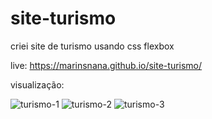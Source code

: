 # site-turismo
criei site de turismo usando css flexbox

live: https://marinsnana.github.io/site-turismo/

visualização:


![turismo-1](https://user-images.githubusercontent.com/102560281/204642767-7c9127c6-297c-4341-9100-28d36d9524e1.JPG)
![turismo-2](https://user-images.githubusercontent.com/102560281/204642774-4ab65f0c-54d1-4bca-bdb1-83d8143589ea.JPG)
![turismo-3](https://user-images.githubusercontent.com/102560281/204642775-130cd457-7c75-468e-8eb9-8ee55f9dca00.JPG)
